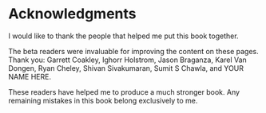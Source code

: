 # Acknowledgments

I would like to thank the people
that helped me put this book together.

The beta readers were invaluable
for improving the content
on these pages.
Thank you:
Garrett Coakley,
Ighorr Holstrom,
Jason Braganza,
Karel Van Dongen,
Ryan Cheley,
Shivan Sivakumaran,
Sumit S Chawla,
and
YOUR NAME HERE.

These readers have helped me
to produce a much stronger book.
Any remaining mistakes in this book
belong exclusively to me.
